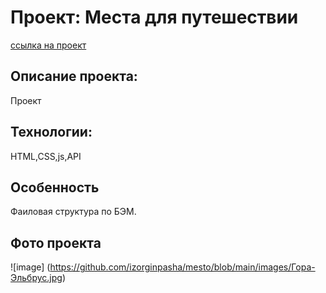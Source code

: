 # Проект: Места для путешествии

[ссылка на проект](https://izorginpasha.github.io/mesto/)

## Описание проекта:
Проект 

## Технологии:

HTML,CSS,js,API

## Особенность
Фаиловая структура по БЭМ.

## Фото проекта
![image] (https://github.com/izorginpasha/mesto/blob/main/images/Гора-Эльбрус.jpg)